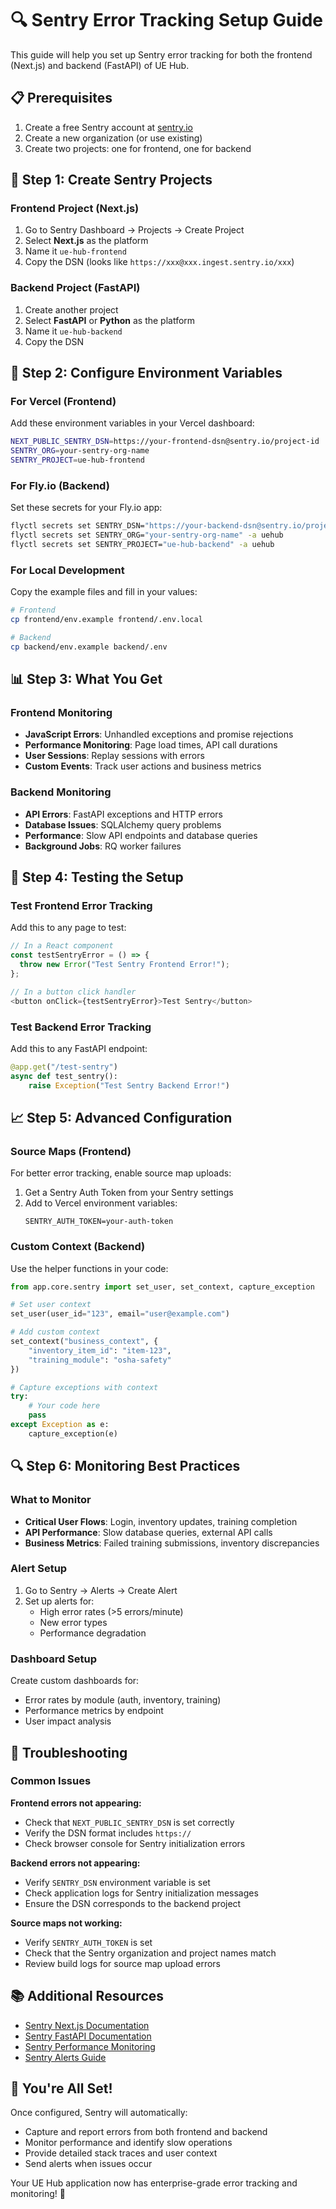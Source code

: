 # 🔍 Sentry Error Tracking Setup Guide

This guide will help you set up Sentry error tracking for both the frontend (Next.js) and backend (FastAPI) of UE Hub.

## 📋 Prerequisites

1. Create a free Sentry account at [sentry.io](https://sentry.io)
2. Create a new organization (or use existing)
3. Create two projects: one for frontend, one for backend

## 🚀 Step 1: Create Sentry Projects

### Frontend Project (Next.js)
1. Go to Sentry Dashboard → Projects → Create Project
2. Select **Next.js** as the platform
3. Name it `ue-hub-frontend`
4. Copy the DSN (looks like `https://xxx@xxx.ingest.sentry.io/xxx`)

### Backend Project (FastAPI)
1. Create another project
2. Select **FastAPI** or **Python** as the platform
3. Name it `ue-hub-backend`
4. Copy the DSN

## 🔧 Step 2: Configure Environment Variables

### For Vercel (Frontend)
Add these environment variables in your Vercel dashboard:

```bash
NEXT_PUBLIC_SENTRY_DSN=https://your-frontend-dsn@sentry.io/project-id
SENTRY_ORG=your-sentry-org-name
SENTRY_PROJECT=ue-hub-frontend
```

### For Fly.io (Backend)
Set these secrets for your Fly.io app:

```bash
flyctl secrets set SENTRY_DSN="https://your-backend-dsn@sentry.io/project-id" -a uehub
flyctl secrets set SENTRY_ORG="your-sentry-org-name" -a uehub
flyctl secrets set SENTRY_PROJECT="ue-hub-backend" -a uehub
```

### For Local Development
Copy the example files and fill in your values:

```bash
# Frontend
cp frontend/env.example frontend/.env.local

# Backend
cp backend/env.example backend/.env
```

## 📊 Step 3: What You Get

### Frontend Monitoring
- **JavaScript Errors**: Unhandled exceptions and promise rejections
- **Performance Monitoring**: Page load times, API call durations
- **User Sessions**: Replay sessions with errors
- **Custom Events**: Track user actions and business metrics

### Backend Monitoring
- **API Errors**: FastAPI exceptions and HTTP errors
- **Database Issues**: SQLAlchemy query problems
- **Performance**: Slow API endpoints and database queries
- **Background Jobs**: RQ worker failures

## 🎯 Step 4: Testing the Setup

### Test Frontend Error Tracking
Add this to any page to test:

```javascript
// In a React component
const testSentryError = () => {
  throw new Error("Test Sentry Frontend Error!");
};

// In a button click handler
<button onClick={testSentryError}>Test Sentry</button>
```

### Test Backend Error Tracking
Add this to any FastAPI endpoint:

```python
@app.get("/test-sentry")
async def test_sentry():
    raise Exception("Test Sentry Backend Error!")
```

## 📈 Step 5: Advanced Configuration

### Source Maps (Frontend)
For better error tracking, enable source map uploads:

1. Get a Sentry Auth Token from your Sentry settings
2. Add to Vercel environment variables:
   ```
   SENTRY_AUTH_TOKEN=your-auth-token
   ```

### Custom Context (Backend)
Use the helper functions in your code:

```python
from app.core.sentry import set_user, set_context, capture_exception

# Set user context
set_user(user_id="123", email="user@example.com")

# Add custom context
set_context("business_context", {
    "inventory_item_id": "item-123",
    "training_module": "osha-safety"
})

# Capture exceptions with context
try:
    # Your code here
    pass
except Exception as e:
    capture_exception(e)
```

## 🔍 Step 6: Monitoring Best Practices

### What to Monitor
- **Critical User Flows**: Login, inventory updates, training completion
- **API Performance**: Slow database queries, external API calls
- **Business Metrics**: Failed training submissions, inventory discrepancies

### Alert Setup
1. Go to Sentry → Alerts → Create Alert
2. Set up alerts for:
   - High error rates (>5 errors/minute)
   - New error types
   - Performance degradation

### Dashboard Setup
Create custom dashboards for:
- Error rates by module (auth, inventory, training)
- Performance metrics by endpoint
- User impact analysis

## 🚨 Troubleshooting

### Common Issues

**Frontend errors not appearing:**
- Check that `NEXT_PUBLIC_SENTRY_DSN` is set correctly
- Verify the DSN format includes `https://`
- Check browser console for Sentry initialization errors

**Backend errors not appearing:**
- Verify `SENTRY_DSN` environment variable is set
- Check application logs for Sentry initialization messages
- Ensure the DSN corresponds to the backend project

**Source maps not working:**
- Verify `SENTRY_AUTH_TOKEN` is set
- Check that the Sentry organization and project names match
- Review build logs for source map upload errors

## 📚 Additional Resources

- [Sentry Next.js Documentation](https://docs.sentry.io/platforms/javascript/guides/nextjs/)
- [Sentry FastAPI Documentation](https://docs.sentry.io/platforms/python/guides/fastapi/)
- [Sentry Performance Monitoring](https://docs.sentry.io/product/performance/)
- [Sentry Alerts Guide](https://docs.sentry.io/product/alerts/)

## 🎉 You're All Set!

Once configured, Sentry will automatically:
- Capture and report errors from both frontend and backend
- Monitor performance and identify slow operations
- Provide detailed stack traces and user context
- Send alerts when issues occur

Your UE Hub application now has enterprise-grade error tracking and monitoring! 🚀
